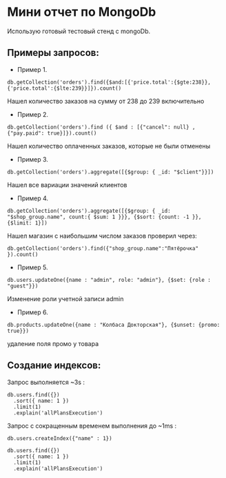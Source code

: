 Мини отчет по MongoDb
============================
Использую готовый тестовый стенд с mongoDb.

Примеры запросов:
------------------
 * Пример 1.
```
db.getCollection('orders').find({$and:[{'price.total':{$gte:238}},{'price.total':{$lte:239}}]}).count()
```
Нашел количество заказов на сумму от 238 до 239 включительно

* Пример 2.
```
db.getCollection('orders').find ({ $and : [{"cancel": null} , {"pay.paid": true}]}).count()
```
Нашел количество оплаченных заказов, которые не были отменены

* Пример 3.
```
db.getCollection('orders').aggregate([{$group: { _id: "$client"}}])
```
Нашел все вариации значений клиентов

* Пример 4.
```
db.getCollection('orders').aggregate([{$group: { _id: "$shop_group.name", count:{ $sum: 1 }}}, {$sort: {count: -1 }}, {$limit: 1}])
```
Нашел магазин с наибольшим числом заказов
проверил через:
```
db.getCollection('orders').find({"shop_group.name":"Пятёрочка" }).count()
```
* Пример 5.
```
db.users.updateOne({name : "admin", role: "admin"}, {$set: {role : "guest"}})
```
Изменение роли учетной записи admin
* Пример 6.
```
db.products.updateOne({name : "Колбаса Докторская"}, {$unset: {promo: true}})
```
удаление поля промо у товара


Создание индексов:
-------------------
Запрос выполняется ~3s :
```
db.users.find({})
  .sort({ name: 1 })
  .limit(1)
  .explain('allPlansExecution')
```
  
Запрос с сокращенным временем выполнения до ~1ms :
```
db.users.createIndex({"name" : 1})

db.users.find({})
  .sort({ name: 1 })
  .limit(1)
  .explain('allPlansExecution')
```

